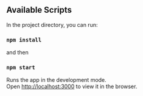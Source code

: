## Available Scripts

In the project directory, you can run:

### `npm install`

and then

### `npm start`

Runs the app in the development mode.\
Open [http://localhost:3000](http://localhost:3000) to view it in the browser.
